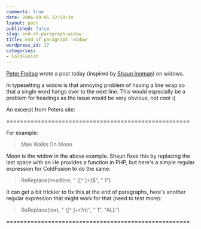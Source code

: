 ```yaml
---
comments: true
date: 2006-09-05 22:59:34
layout: post
published: false
slug: end-of-paragraph-widow
title: End of paragraph 'widow'
wordpress_id: 17
categories:
- ColdFusion
---
```


[Peter Freitag](http://www.petefreitag.com/) wrote a post today (inspired by [Shaun Innman](http://www.shauninnman.com/)) on widows.

In typesetting a widow is that annoying problem of having a line wrap so that a single word hangs over to the next line. This would especially be a problem for headings as the issue would be very obvious, not cool :(

An excerpt from Peters site:

=====================================================  

For example:

> Man Walks On
> Moon

Moon is the widow in the above example. Shaun fixes this by replacing the last space with an   He provides a function in PHP, but here's a simple regular expression for ColdFusion to do the same:

> ReReplace(headline, " ([^ ]+)$", " 1")

It can get a bit trickier to fix this at the end of paragraphs, here's another regular expression that might work for that (need to test more):

> ReReplace(text, " ([^ ]+r?n)", " 1", "ALL")

=====================================================
